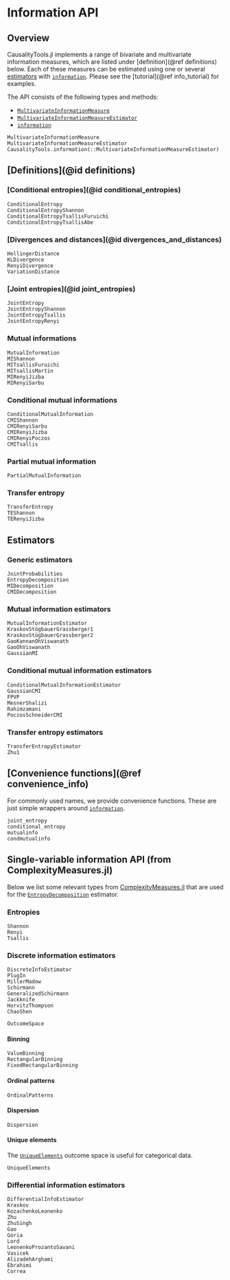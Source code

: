 # Information API

## Overview

CausalityTools.jl implements a range of bivariate and multivariate information measures,
which are listed under [definition](@ref definitions) below. Each of these measures
can be estimated using one or several [estimators](@ref) with [`information`](@ref).
Please see the [tutorial](@ref info_tutorial) for examples.

The API consists of the following types and methods:
- [`MultivariateInformationMeasure`](@ref)
- [`MultivariateInformationMeasureEstimator`](@ref)
- [`information`](@ref)

```@docs
MultivariateInformationMeasure
MultivariateInformationMeasureEstimator
CausalityTools.information(::MultivariateInformationMeasureEstimator)
```

## [Definitions](@id definitions)


### [Conditional entropies](@id conditional_entropies)

```@docs
ConditionalEntropy
ConditionalEntropyShannon
ConditionalEntropyTsallisFuruichi
ConditionalEntropyTsallisAbe
```

### [Divergences and distances](@id divergences_and_distances)

```@docs
HellingerDistance
KLDivergence
RenyiDivergence
VariationDistance
```

### [Joint entropies](@id joint_entropies)

```@docs
JointEntropy
JointEntropyShannon
JointEntropyTsallis
JointEntropyRenyi
```

### Mutual informations

```@docs
MutualInformation
MIShannon
MITsallisFuruichi
MITsallisMartin
MIRenyiJizba
MIRenyiSarbu
```

### Conditional mutual informations

```@docs
ConditionalMutualInformation
CMIShannon
CMIRenyiSarbu
CMIRenyiJizba
CMIRenyiPoczos
CMITsallis
```

### Partial mutual information

```@docs
PartialMutualInformation
```

### Transfer entropy

```@docs
TransferEntropy
TEShannon
TERenyiJizba
```

## Estimators

### Generic estimators

```@docs
JointProbabilities
EntropyDecomposition
MIDecomposition
CMIDecomposition
```

### Mutual information estimators

```@docs
MutualInformationEstimator
KraskovStögbauerGrassberger1
KraskovStögbauerGrassberger2
GaoKannanOhViswanath
GaoOhViswanath
GaussianMI
```


### Conditional mutual information estimators

```@docs
ConditionalMutualInformationEstimator
GaussianCMI
FPVP
MesnerShalizi
Rahimzamani
PoczosSchneiderCMI
```

### Transfer entropy estimators

```@docs
TransferEntropyEstimator
Zhu1
```

## [Convenience functions](@ref convenience_info)

For commonly used names, we provide convenience functions. These are just simple 
wrappers around [`information`](@ref).

```@docs
joint_entropy
conditional_entropy
mutualinfo
condmutualinfo
```

## Single-variable information API (from ComplexityMeasures.jl)

Below we list some relevant types from
[ComplexityMeasures.jl](https://github.com/JuliaDynamics/ComplexityMeasures.jl) that 
are used for the [`EntropyDecomposition`](@ref) estimator.

### Entropies

```@docs
Shannon
Renyi
Tsallis
```

### Discrete information estimators

```@docs
DiscreteInfoEstimator
PlugIn
MillerMadow
Schürmann
GeneralizedSchürmann
Jackknife
HorvitzThompson
ChaoShen
```

```@docs
OutcomeSpace
```

#### Binning

```@docs
ValueBinning
RectangularBinning
FixedRectangularBinning
```

#### Ordinal patterns

```@docs
OrdinalPatterns
```

#### Dispersion

```@docs
Dispersion
```

#### Unique elements

The [`UniqueElements`](@ref) outcome space is useful for categorical data.

```@docs
UniqueElements
```

### Differential information estimators

```@docs
DifferentialInfoEstimator
Kraskov
KozachenkoLeonenko
Zhu
ZhuSingh
Gao
Goria
Lord
LeonenkoProzantoSavani
Vasicek
AlizadehArghami
Ebrahimi
Correa
```
